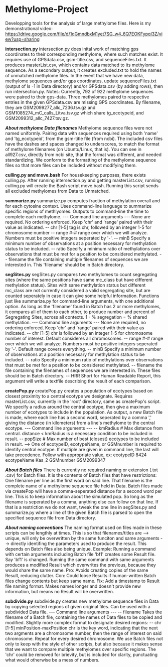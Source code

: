 # Methylome-Project
Developping tools for the analysis of large methylome files.
Here is my demonstrational video: https://drive.google.com/file/d/1qGmndbxM1yet7SG_w4_6Q7EOKFypqI3Z/view?usp=sharing

**intersection.py**
intersection.py does inital work of matching gps coordinates to their corresponding methylome, where such matches exist. It requires use of GPSdata.csv, gsm-title.csv, and sequenceFiles.txt. It produces masterList.csv, which contains data matched to its methylome sequence. As a secondary output, it creates excluded.txt to hold the names of unmatched methylome files.
In the event that we have new data, methylome sequences and/or gps coordinates, update sequenceFiles.txt (output of ls -1 in Data directory) and/or GPSdata.csv (by adding rows), then run intersection.py.
Notes:
Currently, 792 of 922 methylome sequences were paired to their gps-data.
Three methylomes paired to respective entries in the given GPSdata.csv are missing GPS coordinates. By filename, they are GSM2099277_allc_7236.tsv.gz and GSM1085274_mC_calls_Litva.tsv.gz which share tg_ecotypeid, and GSM2099312_allc_7427.tsv.gz.

***About methylome Data filenames***
Methylome sequence files were not named uniformly. Pairing data with sequences required using both 'name' and 'tg_ecotypeid', from the gsm-title file (from ncbi).
The included csv files have the dashes and spaces changed to underscores, to match the format of methylome filenames (on Ubuntu/Linux, that is). You can see in all927.csv, directly from ncbi site, that the format was different, and needed standardizing. We conform to the formatting of the methylome sequence files so that more files can be included without modifying them.

**culling.py and move.bash**
For housekeeping purposes, there exists culling.py. After running intersection.py and getting masterList.csv, running culling.py will create the Bash script move.bash. Running this script sends all excluded methylomes from Data to Unmatched.

**summarize.py**
summarize.py computes fraction of methylation overall and for each cytosine context. Uses command-line language to summarize specific regions of methlyomes. Outputs to command-line the time to complete each methylome.
--- Command line arguments ---
None are required. No ordering enforced. Keep 'chr' and 'range' paired with their value as indicated.
-- chr [1-5]    tag is chr, followed by an integer 1-5 for chromosome number
-- range #-#    range over which we will analyze. Numbers must be positive integers seperated by '-'.
-- minB         Specify a minimum number of observations at a position necessary for methylation status to be included.
-- ratio        Specify a minimum ratio of methylations over observations that must be met for a position to be considered methylated.
-- filename     the file containing multiple filenames of sequences we are interested in. This 'filename' should be in Batch directory.

**segSites.py**
segSites.py compares two methylomes to count segregating sites (where the same positions have same mc_class but have different methylation status). Sites with same methylation status but different mc_class are not currently considered a valid segregating site, but are counted seperately in case it can give some helpful information.
Functions just like summarize.py for command-line arguments, with one additional option. As long as the 'filename' found in Batch has 2 or more methylomes, it compares all of them to each other, to produce number and percent of Segregating Sites, across all contexts. 1 - % segregation = % shared methylation.
--- Command line arguments ---
None are required, no ordering enforced. Keep 'chr' and 'range' paired with their value as indicated.
-- chr [1-5]    chr is followed by an integer 1-5 for chromosome number of interest. Default consideres all chromosomes.
-- range #-#    range over which we will analyze. Numbers must be positive integers seperated by '-'. Default range covers everything.
-- minB         Specify a minimum number of observations at a position necessary for methylation status to be included.
-- ratio        Specify a minimum ratio of methylations over observations that must be met for a position to be considered methylated.
-- filename     the file containing the filenames of sequences we are interested in. These files should be in Batch directory.
-- HRR          Short for Human Readable Report, this argument will write a textfile describing the result of each comparison.

**createPop.py**
createPop.py creates a population of ecotypes based on closest proximity to a central ecotype we designate. Requires masterList.csv, currently in the 'root' directory, same as createPop's script.
We specify a radius around the central ecotype, then give a maximum number of ecotypes to include in the population.
As output, a new Batch file is made, where each line has a second word, seperated by a comma ',' giving the distance (in kilometers) from a line's methylome to the central ecotype.
--- Command line arguments ---
-- kmRadius #    Max distance from central. distance < kmRadius is a necessary condition to be included in result.
-- popSize #     Max number of best (closest) ecotypes to be included in result.
--> One of ecotypeID, ecotypeName, or GSMnumber is required to identify central ecotype. If multiple are given in command line, the last will take precedence.  Follow with appropriate value, ex:
    ecotypeID 8424
    ecotypeName Kas_2
    GSMnumber GSM2099347

***About Batch files***
There is currently no required naming or extension (.txt .csv) for Batch files. It is the contents of Batch files that have restrictions:
One filename per line as the first word on said line. That filename is the complete name of a methylome sequence file held in Data.
Batch files made via createPop will have a comma-seperated distance for a second word per line. This is to keep information about the simulated pop.
So long as the filename is seperated by a comma, anything else can follow on that line. If that is a restriction we do not want, tweak the one line in segSites.py and summarize.py where a line of the given Batch file is parsed to open the specified sequence file from Data directory.

***About naming conventions***
The naming format used on files made in these scripts can be lengthly at times. This is so that filenames/titles are
--> unique, will only be overwritten by the same funciton and same arguments
--> directly identifing the parameters used to produce the result.
This depends on Batch files also being unique. Example:
Running a command with certain arguments including Batch file 'bf1' creates some Result file. Say 'bf1' is changed. Running the same command with same arguments produces a modified Result which overwrites the previous, because they would share the same name.
Pro: Avoids creating copies of the same Result, reducing clutter.
Con: Could loose Results if human-written Batch files change contents but keep same name.
Fix: Add a timestamp to Result file naming format. Makes names longer and doesn't provide new information, but means no Result will be overwritten.

**subdivide.py**
subdivide.py creates new methylome sequence files in Data by copying selected regions of given original files. Can be used with a subdivided Data file.
--- Command line arguments ---
-- filename    Takes the filename of a Batch file, containing the names of Data files to be copied and modified.
Slightly more complex format to designate desired regions:
-- chr [1-5] minPosition-maxPosition    chr is the key word, indicating that the next two argments are a chromosome number, then the range of interest on said chromosome. Repeat for every desired chromosome.
We use Batch files not only to keep with the style of other scripts, but also because it makes sense that we want to compare multiple methylomes over specific regions.
The 'chr' could be removed for brievity, but is included for clarity, punctuating what would otherwise be a mess of numbers.

